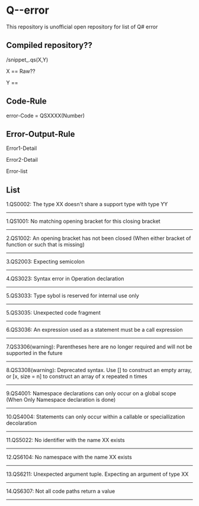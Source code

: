 # Q--error 

This repository is unofficial open repository for list of Q# error 


## Compiled repository??

/snippet_.qs(X,Y)

X == Raw??

Y == 


## Code-Rule

error-Code = QSXXXX(Number)

## Error-Output-Rule

Error1-Detail

Error2-Detail

Error-list


## List

1.QS0002: The type XX doesn't share a support type with type YY

---

1.QS1001: No matching opening bracket for this closing bracket 

---


2.QS1002: An opening bracket has not been closed (When either bracket of function or such that is missing)

---

3.QS2003: Expecting semicolon

---

4.QS3023:  Syntax error in Operation declaration

---

5.QS3033: Type sybol is reserved for internal use only

---

5.QS3035: Unexpected code fragment

---

6.QS3036: An expression used as a statement must be a call expression

---

7.QS3306(warning): Parentheses here are no longer required and will not be supported in the future 

---

8.QS3308(warning): Deprecated syntax. Use [] to construct an empty array, or [x, size = n] to construct an array of x repeated n times

---

9.QS4001: Namespace declarations can only occur on a global scope (When Only Namespace declaration is done)

---

10.QS4004: Statements can only occur within a callable or speciallization decolaration

---

11.QS5022: No identifier with the name XX exists

---

12.QS6104: No namespace with the name XX exists

---

13.QS6211: Unexpected argument tuple. Expecting an argument of type XX

---

14.QS6307: Not all code paths return a value

---
